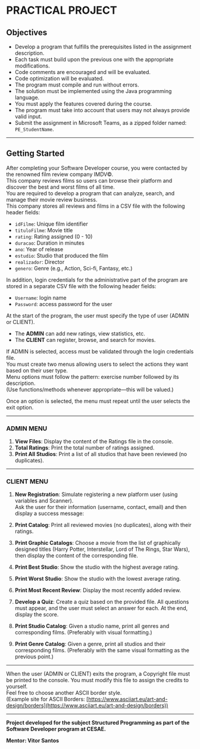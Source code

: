 # PRACTICAL PROJECT

## Objectives

- Develop a program that fulfills the prerequisites listed in the assignment description.
- Each task must build upon the previous one with the appropriate modifications.
- Code comments are encouraged and will be evaluated.
- Code optimization will be evaluated.
- The program must compile and run without errors.
- The solution must be implemented using the Java programming language.
- You must apply the features covered during the course.
- The program must take into account that users may not always provide valid input.
- Submit the assignment in Microsoft Teams, as a zipped folder named: `PE_StudentName`.

---

## Getting Started

After completing your Software Developer course, you were contacted by the renowned film review company IMDV©.  
This company reviews films so users can browse their platform and discover the best and worst films of all time.  
You are required to develop a program that can analyze, search, and manage their movie review business.  
This company stores all reviews and films in a CSV file with the following header fields:

- `idFilme`: Unique film identifier
- `tituloFilme`: Movie title
- `rating`: Rating assigned (0 - 10)
- `duracao`: Duration in minutes
- `ano`: Year of release
- `estudio`: Studio that produced the film
- `realizador`: Director
- `genero`: Genre (e.g., Action, Sci-fi, Fantasy, etc.)


In addition, login credentials for the administrative part of the program are stored in a separate CSV file with the following header fields:

- `Username`: login name
- `Password`: access password for the user

At the start of the program, the user must specify the type of user (ADMIN or CLIENT).
- The **ADMIN** can add new ratings, view statistics, etc.
- The **CLIENT** can register, browse, and search for movies.

If ADMIN is selected, access must be validated through the login credentials file.  
You must create two menus allowing users to select the actions they want based on their user type.  
Menu options must follow the pattern: exercise number followed by its description.  
(Use functions/methods whenever appropriate—this will be valued.)

Once an option is selected, the menu must repeat until the user selects the exit option.

---

### ADMIN MENU

1. **View Files**: Display the content of the Ratings file in the console.
2. **Total Ratings**: Print the total number of ratings assigned.
3. **Print All Studios**: Print a list of all studios that have been reviewed (no duplicates).

---

### CLIENT MENU

1. **New Registration**: Simulate registering a new platform user (using variables and Scanner).  
   Ask the user for their information (username, contact, email) and then display a success message:


2. **Print Catalog**: Print all reviewed movies (no duplicates), along with their ratings.
3. **Print Graphic Catalogs**: Choose a movie from the list of graphically designed titles (Harry Potter, Interstellar, Lord of The Rings, Star Wars), then display the content of the corresponding file.
4. **Print Best Studio**: Show the studio with the highest average rating.
5. **Print Worst Studio**: Show the studio with the lowest average rating.
6. **Print Most Recent Review**: Display the most recently added review.
7. **Develop a Quiz**: Create a quiz based on the provided file. All questions must appear, and the user must select an answer for each. At the end, display the score.
8. **Print Studio Catalog**: Given a studio name, print all genres and corresponding films. (Preferably with visual formatting.)
9. **Print Genre Catalog**: Given a genre, print all studios and their corresponding films. (Preferably with the same visual formatting as the previous point.)

---

When the user (ADMIN or CLIENT) exits the program, a Copyright
file must be printed to the console. You must modify this file to assign the credits to yourself.  
Feel free to choose another ASCII border style.  
(Example site for ASCII Borders: [https://www.asciiart.eu/art-and-design/borders](https://www.asciiart.eu/art-and-design/borders))

---

**Project developed for the subject Structured Programming as part of the Software Developer program at CESAE.**

**Mentor: Vitor Santos**



